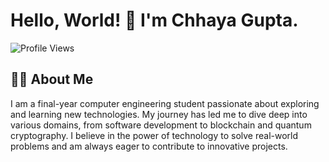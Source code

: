 # Hello, World! 👋 I'm Chhaya Gupta.

![Profile Views](https://komarev.com/ghpvc/?username=Chhaya-g&color=blue)

## 🧑‍💻 About Me

I am a final-year computer engineering student passionate about exploring and learning new technologies. My journey has led me to dive deep into various domains, from software development to blockchain and quantum cryptography. I believe in the power of technology to solve real-world problems and am always eager to contribute to innovative projects.

<!--
**Chhaya-g/Chhaya-g** is a ✨ _special_ ✨ repository because its `README.md` (this file) appears on your GitHub profile.

Here are some ideas to get you started:

- 🔭 I’m currently working on ...
- 🌱 I’m currently learning ...
- 👯 I’m looking to collaborate on ...
- 🤔 I’m looking for help with ...
- 💬 Ask me about ...
- 📫 How to reach me: ...
- 😄 Pronouns: ...
- ⚡ Fun fact: ...
-->
